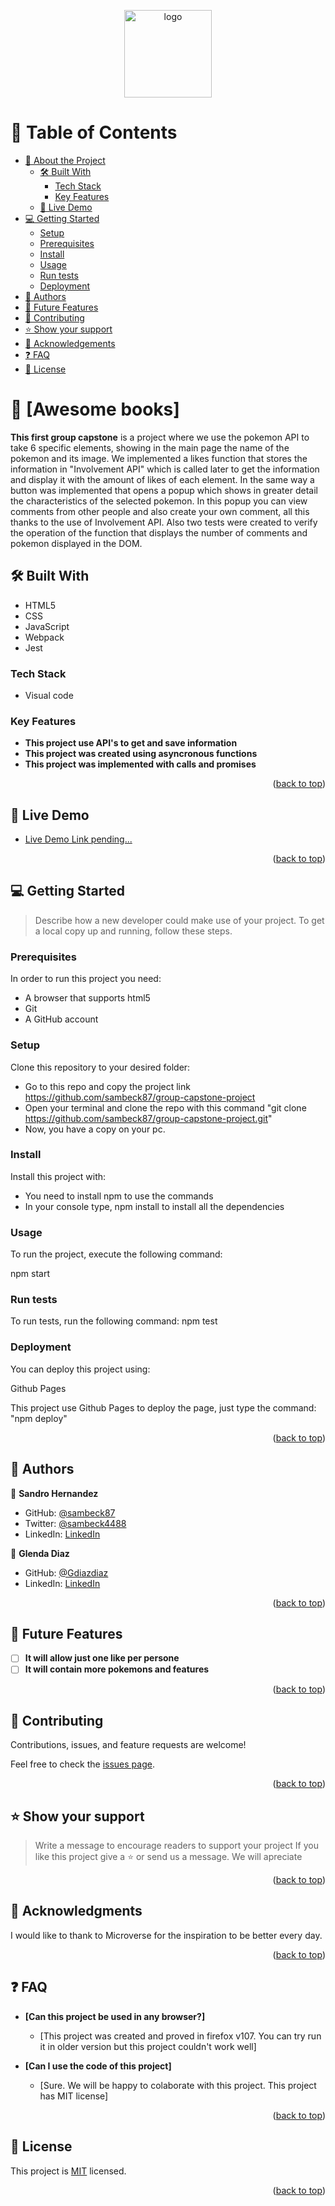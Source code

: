 <a name="readme-top"></a>

<div align="center">

  <img src="murple_logo.png" alt="logo" width="140"  height="auto" />
  <br/>

</div>

<!-- TABLE OF CONTENTS -->

# 📗 Table of Contents

- [📖 About the Project](#about-project)
  - [🛠 Built With](#built-with)
    - [Tech Stack](#tech-stack)
    - [Key Features](#key-features)
  - [🚀 Live Demo](#live-demo)
- [💻 Getting Started](#getting-started)
  - [Setup](#setup)
  - [Prerequisites](#prerequisites)
  - [Install](#install)
  - [Usage](#usage)
  - [Run tests](#run-tests)
  - [Deployment](#triangular_flag_on_post-deployment)
- [👥 Authors](#authors)
- [🔭 Future Features](#future-features)
- [🤝 Contributing](#contributing)
- [⭐️ Show your support](#support)
- [🙏 Acknowledgements](#acknowledgements)
- [❓ FAQ](#faq)
- [📝 License](#license)

<!-- PROJECT DESCRIPTION -->

# 📖 [Awesome books] <a name="about-project"></a>


**This first group capstone** is a project where we use the pokemon API to take 6 specific elements, showing in the main page the name of the pokemon and its image.
We implemented a likes function that stores the information in "Involvement API" which is called later to get the information and display it with the amount of likes of each element.
In the same way a button was implemented that opens a popup which shows in greater detail the characteristics of the selected pokemon.
In this popup you can view comments from other people and also create your own comment, all this thanks to the use of Involvement API.
Also two tests were created to verify the operation of the function that displays the number of comments and pokemon displayed in the DOM.

## 🛠 Built With <a name="built-with"></a>
- HTML5
- CSS
- JavaScript
- Webpack
- Jest

### Tech Stack <a name="tech-stack"></a>
- Visual code

<!-- Features -->

### Key Features <a name="key-features"></a>

- **This project use API's to get and save information**
- **This project was created using asyncronous functions**
- **This project was implemented with calls and promises**

<p align="right">(<a href="#readme-top">back to top</a>)</p>

<!-- LIVE DEMO -->

## 🚀 Live Demo <a name="live-demo"></a>


- [Live Demo Link pending...]()

<p align="right">(<a href="#readme-top">back to top</a>)</p>

<!-- GETTING STARTED -->

## 💻 Getting Started <a name="getting-started"></a>

> Describe how a new developer could make use of your project.
To get a local copy up and running, follow these steps.

### Prerequisites

In order to run this project you need:

- A browser that supports html5
- Git 
- A GitHub account

### Setup

Clone this repository to your desired folder:

- Go to this repo and copy the project link
        https://github.com/sambeck87/group-capstone-project
- Open your terminal and clone the repo with this command "git clone https://github.com/sambeck87/group-capstone-project.git"
- Now, you have a copy on your pc. 


### Install

Install this project with:

- You need to install npm to use the commands
- In your console type, npm install to install all the dependencies

### Usage

To run the project, execute the following command:

npm start

### Run tests

To run tests, run the following command:
npm test

### Deployment

You can deploy this project using:

Github Pages

This project use Github Pages to deploy the page, just type the command: "npm deploy"

<p align="right">(<a href="#readme-top">back to top</a>)</p>

<!-- AUTHORS -->

## 👥 Authors <a name="authors"></a>

👤 **Sandro Hernandez**

- GitHub: [@sambeck87](https://github.com/sambeck87)
- Twitter: [@sambeck4488](https://twitter.com/sambeck4488)
- LinkedIn: [LinkedIn](https://www.linkedin.com/in/sandro-israel-hern%C3%A1ndez-zamora-899386a4/)

👤 **Glenda Diaz**
- GitHub: [@Gdiazdiaz](https://github.com/Gdiazdiaz)
- LinkedIn: [LinkedIn](www.linkedin.com/in/glendadiazz)

<p align="right">(<a href="#readme-top">back to top</a>)</p>

<!-- FUTURE FEATURES -->

## 🔭 Future Features <a name="future-features"></a>

- [ ] **It will allow just one like per persone**
- [ ] **It will contain more pokemons and features**

<p align="right">(<a href="#readme-top">back to top</a>)</p>

<!-- CONTRIBUTING -->

## 🤝 Contributing <a name="contributing"></a>

Contributions, issues, and feature requests are welcome!

Feel free to check the [issues page](https://github.com/sambeck87/Leaderboard-project/issues).

<p align="right">(<a href="#readme-top">back to top</a>)</p>

<!-- SUPPORT -->

## ⭐️ Show your support <a name="support"></a>

> Write a message to encourage readers to support your project
If you like this project give a ⭐️ or send us a message. We will apreciate

<p align="right">(<a href="#readme-top">back to top</a>)</p>

<!-- ACKNOWLEDGEMENTS -->

## 🙏 Acknowledgments <a name="acknowledgements"></a>

I would like to thank to Microverse for the inspiration to be better every day.

<p align="right">(<a href="#readme-top">back to top</a>)</p>

<!-- FAQ (optional) -->

## ❓ FAQ <a name="faq"></a>

- **[Can this project be used in any browser?]**

  - [This project was created and proved in firefox v107. You can try run it in older version but this project couldn't work well]

- **[Can I use the code of this project]**

  - [Sure. We will be happy to colaborate with this project. This project has MIT license]

<p align="right">(<a href="#readme-top">back to top</a>)</p>

<!-- LICENSE -->

## 📝 License <a name="license"></a>

This project is [MIT](./LICENSE) licensed.

<p align="right">(<a href="#readme-top">back to top</a>)</p>